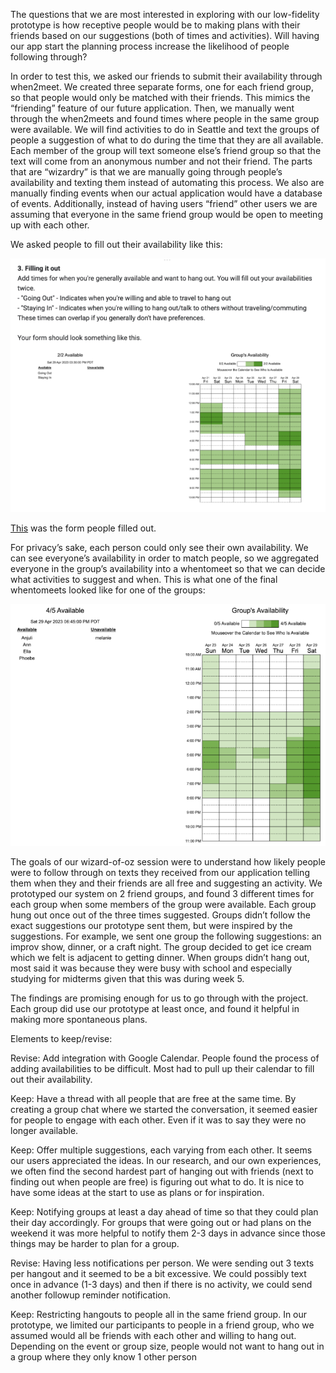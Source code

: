 The questions that we are most interested in exploring with our low-fidelity prototype is how receptive people would be to making plans with their friends based on our suggestions (both of times and activities). Will having our app start the planning process increase the likelihood of people following through? 


In order to test this, we asked our friends to submit their availability through when2meet. We created three separate forms, one for each friend group, so that people would only be matched with their friends. This mimics the “friending” feature of our future application. 
Then, we manually went through the when2meets and found times where people in the same group were available. 
We will find activities to do in Seattle and text the groups of people a suggestion of what to do during the time that they are all available. Each member of the group will text someone else’s friend group so that the text will come from an anonymous number and not their friend. 
The parts that are “wizardry” is that we are manually going through people’s availability and texting them instead of automating this process. We also are manually finding events when our actual application would have a database of events. Additionally, instead of having users “friend” other users we are assuming that everyone in the same friend group would be open to meeting up with each other. 


We asked people to fill out their availability like this: 

<img src="G3 availability template.png" alt="G3 availability template">

[This](https://docs.google.com/forms/d/e/1FAIpQLSewZSWh3TrDqbB1cPTpx3mcoqt8CMRYVBNWSm2y-te_MRVI8w/viewform?usp=sf_link) was the form people filled out. 

For privacy’s sake, each person could only see their own availability. We can see everyone’s availability in order to match people, so we aggregated everyone in the group’s availability into a whentomeet so that we can decide what activities to suggest and when. This is what one of the final whentomeets looked like for one of the groups:

<img src="G3 example availability.png" alt="G3 example availability">



The goals of our wizard-of-oz session were to understand how likely people were to follow through on texts they received from our application telling them when they and their friends are all free and suggesting an activity. We prototyped our system on 2 friend groups, and found 3 different times for each group when some members of the group were available.  Each group hung out once out of the three times suggested. Groups didn’t follow the exact suggestions our prototype sent them, but were inspired by the suggestions. For example, we sent one group the following suggestions: an improv show, dinner, or a craft night. The group decided to get ice cream which we felt is adjacent to getting dinner. When groups didn’t hang out, most said it was because they were busy with school and especially studying for midterms given that this was during week 5. 

The findings are promising enough for us to go through with the project. Each group did use our prototype at least once, and found it helpful in making more spontaneous plans. 

Elements to keep/revise:

Revise: Add integration with Google Calendar. People found the process of adding availabilities to be difficult. Most had to pull up their calendar to fill out their availability. 

Keep: Have a thread with all people that are free at the same time. By creating a group chat where we started the conversation, it seemed easier for people to engage with each other. Even if it was to say they were no longer available. 

Keep: Offer multiple suggestions, each varying from each other. It seems our users appreciated the ideas. In our research, and our own experiences, we often find the second hardest part of hanging out with friends (next to finding out when people are free) is figuring out what to do. It is nice to have some ideas at the start to use as plans or for inspiration. 

Keep: Notifying groups at least a day ahead of time so that they could plan their day accordingly. For groups that were going out or had plans on the weekend it was more helpful to notify them 2-3 days in advance since those things may be harder to plan for a group.

Revise: Having less notifications per person. We were sending out 3 texts per hangout and it seemed to be a bit excessive. We could possibly text once in advance (1-3 days) and then if there is no activity, we could send another followup reminder notification. 

Keep: Restricting hangouts to people all in the same friend group. In our prototype, we limited our participants to people in a friend group, who we assumed would all be friends with each other and willing to hang out. Depending on the event or group size, people would not want to hang out in a group where they only know 1 other person
